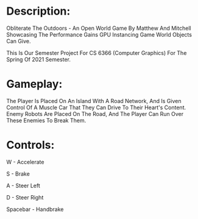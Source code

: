 # **Description:**

Obliterate The Outdoors - An Open World Game By Matthew And Mitchell Showcasing The Performance Gains GPU Instancing Game World Objects Can Give.

This Is Our Semester Project For CS 6366 (Computer Graphics) For The Spring Of 2021 Semester.

# **Gameplay:**

The Player Is Placed On An Island With A Road Network, And Is Given Control Of A Muscle Car That They Can Drive To Their Heart's Content. Enemy Robots Are Placed On The Road, And The Player Can Run Over These Enemies To Break Them.

# **Controls:**

W - Accelerate

S - Brake

A - Steer Left

D - Steer Right

Spacebar - Handbrake
